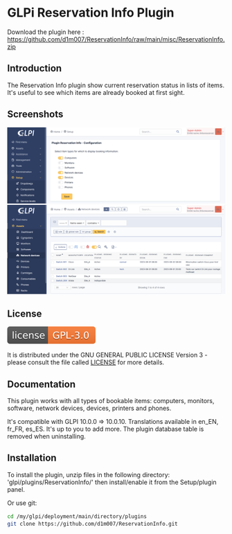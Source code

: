 # GLPi Reservation Info Plugin

Download the plugin here : https://github.com/d1m007/ReservationInfo/raw/main/misc/ReservationInfo.zip

## Introduction

The Reservation Info plugin show current reservation status in lists of items. It's useful to see which items are already booked at first sight.

## Screenshots

![Screenshot](./misc/ReservationInfo_Config.png)
![Screenshot](./misc/ReservationInfo_NetworkDevices.png)

## License

![license](./misc/GPLv3.0.svg)

It is distributed under the GNU GENERAL PUBLIC LICENSE Version 3 - please consult the file called [LICENSE](https://raw.githubusercontent.com/d1m007/ReservationInfo/main/LICENSE) for more details.

## Documentation

This plugin works with all types of bookable items: computers, monitors, software, network devices, devices, printers and phones.

It's compatible with GLPI 10.0.0 => 10.0.10. Translations available in en_EN, fr_FR, es_ES. It's up to you to add more.
The plugin database table is removed when uninstalling.

## Installation

To install the plugin, unzip files in the following directory:
'glpi/plugins/ReservationInfo/'
then install/enable it from the Setup/plugin panel.

Or use git:

```sh
cd /my/glpi/deployment/main/directory/plugins
git clone https://github.com/d1m007/ReservationInfo.git
```
